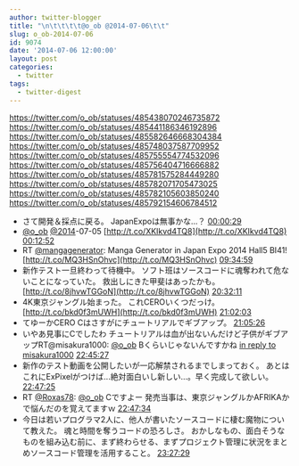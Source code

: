 ```yaml
---
author: twitter-blogger
title: "\n\t\t\t\t@o_ob @2014-07-06\t\t"
slug: o_ob-2014-07-06
id: 9074
date: '2014-07-06 12:00:00'
layout: post
categories:
  - twitter
tags:
  - twitter-digest
---
```


https://twitter.com/o_ob/statuses/485438070246735872 https://twitter.com/o_ob/statuses/485441186346192896 https://twitter.com/o_ob/statuses/485582646668304384 https://twitter.com/o_ob/statuses/485748037587709952 https://twitter.com/o_ob/statuses/485755554774532096 https://twitter.com/o_ob/statuses/485756404716666882 https://twitter.com/o_ob/statuses/485781575284449280 https://twitter.com/o_ob/statuses/485782071705473025 https://twitter.com/o_ob/statuses/485782105603850240 https://twitter.com/o_ob/statuses/485792154606784512  

*   さて開発＆採点に戻る。 JapanExpoは無事かな...？ [00:00:29](https://twitter.com/o_ob/statuses/485438070246735872)
*   [@o_ob](https://twitter.com/o_ob) [@2014](https://twitter.com/2014)-07-05 [http://t.co/XKIkvd4TQ8](http://t.co/XKIkvd4TQ8) [00:12:52](https://twitter.com/o_ob/statuses/485441186346192896)
*   RT [@mangagenerator](https://twitter.com/mangagenerator): Manga Generator in Japan Expo 2014 Hall5 BI41! [http://t.co/MQ3HSnOhvc](http://t.co/MQ3HSnOhvc) [09:34:59](https://twitter.com/o_ob/statuses/485582646668304384)
*   新作テスト一旦終わって待機中。 ソフト班はソースコードに魂奪われて危ないことになっていた。 救出しにきた甲斐はあったかも。 [http://t.co/8jhvwTGGoN](http://t.co/8jhvwTGGoN) [20:32:11](https://twitter.com/o_ob/statuses/485748037587709952)
*   4K東京ジャングル始まった。 これCEROいくつだっけ。 [http://t.co/bkd0f3mUWH](http://t.co/bkd0f3mUWH) [21:02:03](https://twitter.com/o_ob/statuses/485755554774532096)
*   てゆーかCERO Cはさすがにチュートリアルでギブアップ。 [21:05:26](https://twitter.com/o_ob/statuses/485756404716666882)
*   いやあ見事にCでしたわ チュートリアルは血が出ないんだけど子供がギブアップRT@misakura1000: [@o_ob](https://twitter.com/o_ob) Bくらいじゃないんですかね [in reply to misakura1000](https://twitter.com/misakura1000/statuses/485756060502720512) [22:45:27](https://twitter.com/o_ob/statuses/485781575284449280)
*   新作のテスト動画を公開したいが一応解禁されるまでしまっておく。 あとはこれにExPixelがつけば...絶対面白いし新しい...。早く完成して欲しい。 [22:47:25](https://twitter.com/o_ob/statuses/485782071705473025)
*   RT [@Roxas78](https://twitter.com/Roxas78): [@o_ob](https://twitter.com/o_ob) Cですよー 発売当事は、東京ジャングルかAFRIKAかで悩んだのを覚えてますｗ [22:47:34](https://twitter.com/o_ob/statuses/485782105603850240)
*   今日は若いプログラマ2人に、他人が書いたソースコードに棲む魔物について教えた。 魂と時間を奪うコードの恐ろしさ。 おかしなもの、面白そうなものを組み込む前に、まず終わらせる、まずプロジェクト管理に状況をまとめソースコード管理を活用すること。 [23:27:29](https://twitter.com/o_ob/statuses/485792154606784512)